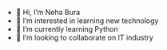 - 👋 Hi, I’m Neha Bura
- 👀 I’m interested in learning new technology 
- 🌱 I’m currently learning Python 
- 💞️ I’m looking to collaborate on IT industry 

<!---
NehaBura/NehaBura is a ✨ special ✨ repository because its `README.md` (this file) appears on your GitHub profile.
You can click the Preview link to take a look at your changes.
--->
